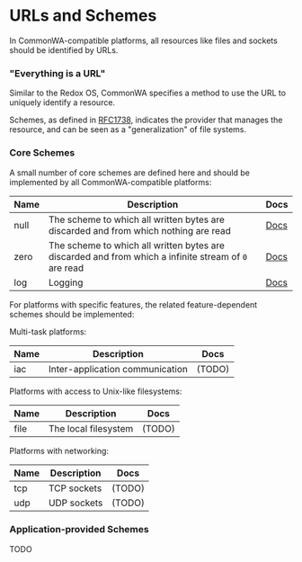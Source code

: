 # URLs and Schemes

In CommonWA-compatible platforms, all resources like files and sockets should be identified by URLs.

### "Everything is a URL"

Similar to the Redox OS, CommonWA specifies a method to use the URL to uniquely identify a resource.

Schemes, as defined in [RFC1738](https://tools.ietf.org/html/rfc1738), indicates the provider that manages the resource, and can be seen as a "generalization" of file systems.

### Core Schemes

A small number of core schemes are defined here and should be implemented by all CommonWA-compatible platforms:

| Name | Description | Docs
| --- | --- | --- |
| null | The scheme to which all written bytes are discarded and from which nothing are read | [Docs](schemes/null.md) |
| zero | The scheme to which all written bytes are discarded and from which a infinite stream of `0` are read | [Docs](schemes/zero.md) |
| log | Logging | [Docs](schemes/log.md) |

For platforms with specific features, the related feature-dependent schemes should be implemented:

Multi-task platforms:

| Name | Description | Docs
| --- | --- | --- |
| iac | Inter-application communication | (TODO) |

Platforms with access to Unix-like filesystems:

| Name | Description | Docs
| --- | --- | --- |
| file | The local filesystem | (TODO) |

Platforms with networking:

| Name | Description | Docs
| --- | --- | --- |
| tcp | TCP sockets | (TODO) |
| udp | UDP sockets | (TODO) |

### Application-provided Schemes

TODO
